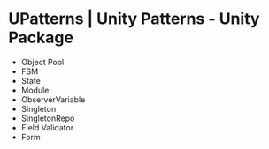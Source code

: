 # UPatterns | Unity Patterns - Unity Package

- Object Pool
- FSM
- State
- Module
- ObserverVariable
- Singleton
- SingletonRepo
- Field Validator
- Form
